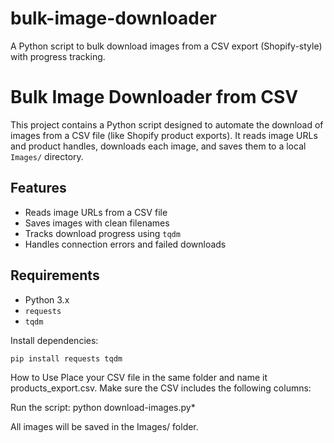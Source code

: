 # bulk-image-downloader
A Python script to bulk download images from a CSV export (Shopify-style) with progress tracking.
# Bulk Image Downloader from CSV

This project contains a Python script designed to automate the download of images from a CSV file (like Shopify product exports). It reads image URLs and product handles, downloads each image, and saves them to a local `Images/` directory.

## Features
- Reads image URLs from a CSV file
- Saves images with clean filenames
- Tracks download progress using `tqdm`
- Handles connection errors and failed downloads

## Requirements
- Python 3.x
- `requests`
- `tqdm`

Install dependencies:
```bash
pip install requests tqdm
````
How to Use
Place your CSV file in the same folder and name it products_export.csv.
Make sure the CSV includes the following columns:

Run the script:
python download-images.py*

All images will be saved in the Images/ folder.
